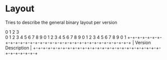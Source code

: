 # Layout

Tries to describe the general binary layout per version

0                   1                   2                   3   
0 1 2 3 4 5 6 7 8 9 0 1 2 3 4 5 6 7 8 9 0 1 2 3 4 5 6 7 8 9 0 1 
+-+-+-+-+-+-+-+-+-+-+-+-+-+-+-+-+-+-+-+-+-+-+-+-+-+-+-+-+-+-+-+-+
|                	Version Description							|
+-+-+-+-+-+-+-+-+-+-+-+-+-+-+-+-+-+-+-+-+-+-+-+-+-+-+-+-+-+-+-+-+

